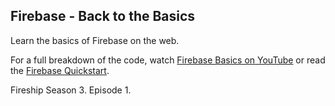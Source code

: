 ## Firebase - Back to the Basics

Learn the basics of Firebase on the web. 

For a full breakdown of the code, watch [Firebase Basics on YouTube](https://youtu.be/q5J5ho7YUhA) or read the [Firebase Quickstart](https://fireship.io/lessons/firebase-quickstart). 

Fireship Season 3. Episode 1. 